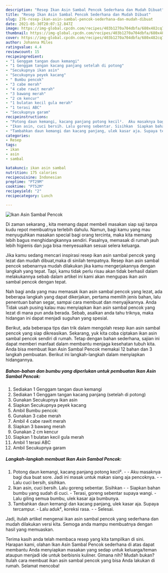 ```yaml
---
description: "Resep Ikan Asin Sambal Pencok Sederhana dan Mudah Dibuat"
title: "Resep Ikan Asin Sambal Pencok Sederhana dan Mudah Dibuat"
slug: 276-resep-ikan-asin-sambal-pencok-sederhana-dan-mudah-dibuat
date: 2021-05-30T20:07:12.847Z
image: https://img-global.cpcdn.com/recipes/403b1270a704dbfa/680x482cq70/ikan-asin-sambal-pencok-foto-resep-utama.jpg
thumbnail: https://img-global.cpcdn.com/recipes/403b1270a704dbfa/680x482cq70/ikan-asin-sambal-pencok-foto-resep-utama.jpg
cover: https://img-global.cpcdn.com/recipes/403b1270a704dbfa/680x482cq70/ikan-asin-sambal-pencok-foto-resep-utama.jpg
author: Johanna Miles
ratingvalue: 4.4
reviewcount: 15
recipeingredient:
- "1 Genggam tangan daun kemangi"
- "1 Genggam tangan kacang panjang setelah di potong"
- "Secukupnya ikan asin"
- "Secukupnya peyek kacang"
- " Bumbu pencok"
- "3 cabe merah"
- "4 cabe rawit merah"
- "3 bawang merah"
- "2 cm kencur"
- "1 bulatan kecil gula merah"
- "1 terasi ABC"
- "Secukupnya garam"
recipeinstructions:
- "Potong daun kemangi, kacang panjang potong kecil².  Aku masaknya bagi dua buat sore. Jadi ini masak untuk makan siang aja pencoknya.  Lalu cuci bersih, sisihkan."
- "Ikan asin, cuci bersih. Lalu goreng sebentar. Sisihkan  Siapkan bahan bumbu yang sudah di cuci. Terasi, goreng sebentar supaya wangi. Lalu giling semua bumbu, ulek kasar aja bumbunya."
- "Tambahkan daun kemangi dan kacang panjang, ulek kasar aja. Supaya tercampur. Lalu aduk², koreksi rasa.  Selesai."
categories:
- Resep
tags:
- ikan
- asin
- sambal

katakunci: ikan asin sambal 
nutrition: 175 calories
recipecuisine: Indonesian
preptime: "PT29M"
cooktime: "PT52M"
recipeyield: "2"
recipecategory: Lunch

---
```



![Ikan Asin Sambal Pencok](https://img-global.cpcdn.com/recipes/403b1270a704dbfa/680x482cq70/ikan-asin-sambal-pencok-foto-resep-utama.jpg)

Di zaman  sekarang , kita memang dapat membeli masakan siap saji tanpa kudu repot membuatnya terlebih dahulu. Namun, bagi kamu yang mau menyuguhkan masakan special bagi orang tercinta, maka kita memang lebih bagus menghidangkannya sendiri. Pasalnya, memasak di rumah jauh lebih higienis dan juga bisa menyesuaikan sesuai selera keluarga.

Jika kamu sedang mencari inspirasi resep ikan asin sambal pencok yang lezat dan mudah dibuat,maka di sinilah tempatnya. Resep ikan asin sambal pencok  sebenarnya mudah dilakukan jika kamu mengerjakannya dengan langkah yang tepat. Tapi, kamu tidak perlu risau akan tidak berhasil dalam melakukannya 
sebab dalam artikel ini kami akan mengupas ikan asin sambal pencok dengan tepat.  



Nah bagi anda yang mau memasak ikan asin sambal pencok yang lezat, ada beberapa langkah yang dapat dikerjakan, pertama memilih jenis bahan, lalu penentuan bahan segar, sampai cara membuat dan menyajikannya. Anda Tidak usah pusing kalau mau menyiapkan ikan asin sambal pencok yang lezat di mana pun anda berada. Sebab, asalkan anda  tahu triknya, maka hidangan ini dapat menjadi suguhan yang spesial.

Berikut, ada beberapa tips dan trik dalam mengolah resep ikan asin sambal pencok yang siap dikreasikan. Sekarang, yuk kita coba ciptakan ikan asin sambal pencok sendiri di rumah. Tetap dengan bahan sederhana, sajian ini dapat memberi manfaat dalam membantu menjaga kesehatan tubuh kita. Anda bisa membuat Ikan Asin Sambal Pencok memakai 12 bahan dan 3 langkah pembuatan. Berikut ini langkah-langkah dalam menyiapkan hidangannya.

<!--inarticleads1-->

##### Bahan-bahan dan bumbu yang diperlukan untuk pembuatan Ikan Asin Sambal Pencok:

1. Sediakan 1 Genggam tangan daun kemangi
1. Sediakan 1 Genggam tangan kacang panjang (setelah di potong)
1. Gunakan Secukupnya ikan asin
1. Siapkan Secukupnya peyek kacang
1. Ambil  Bumbu pencok:
1. Gunakan 3 cabe merah
1. Ambil 4 cabe rawit merah
1. Siapkan 3 bawang merah
1. Gunakan 2 cm kencur
1. Siapkan 1 bulatan kecil gula merah
1. Ambil 1 terasi ABC
1. Ambil Secukupnya garam




<!--inarticleads2-->

##### Langkah-langkah membuat Ikan Asin Sambal Pencok:

1. Potong daun kemangi, kacang panjang potong kecil². -  - Aku masaknya bagi dua buat sore. Jadi ini masak untuk makan siang aja pencoknya. -  - Lalu cuci bersih, sisihkan.
1. Ikan asin, cuci bersih. Lalu goreng sebentar. Sisihkan -  - Siapkan bahan bumbu yang sudah di cuci. - Terasi, goreng sebentar supaya wangi. - Lalu giling semua bumbu, ulek kasar aja bumbunya.
1. Tambahkan daun kemangi dan kacang panjang, ulek kasar aja. Supaya tercampur. - Lalu aduk², koreksi rasa. -  - Selesai.




Jadi, itulah artikel mengenai  ikan asin sambal pencok  yang sederhana dan mudah dilakukan versi kita. Semoga anda mampu membuatnya dengan hasil yang memuaskan. 

Terima kasih anda telah membaca resep yang kita tampilkan di sini. Harapan kami, olahan  Ikan Asin Sambal Pencok sederhana di atas dapat membantu Anda menyiapkan masakan yang sedap untuk keluarga/teman ataupun menjadi ide untuk berbisnis kuliner. Gimana nih? Mudah bukan? Itulah cara membuat ikan asin sambal pencok yang bisa Anda lakukan di rumah. Selamat mencoba!

